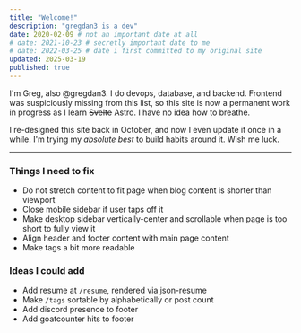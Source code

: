 ```yaml
---
title: "Welcome!"
description: "gregdan3 is a dev"
date: 2020-02-09 # not an important date at all
# date: 2021-10-23 # secretly important date to me
# date: 2022-03-25 # date i first committed to my original site
updated: 2025-03-19
published: true
---
```


I'm Greg, also @gregdan3. I do devops, database, and backend. Frontend was
suspiciously missing from this list, so this site is now a permanent work in
progress as I learn ~~Svelte~~ Astro. I have no idea how to breathe.

I re-designed this site back in October, and now I even update it once in a
while. I'm trying my _absolute best_ to build habits around it. Wish me luck.

---

### Things I need to fix

- Do not stretch content to fit page when blog content is shorter than viewport
- Close mobile sidebar if user taps off it
- Make desktop sidebar vertically-center and scrollable when page is too short
  to fully view it
- Align header and footer content with main page content
- Make tags a bit more readable

### Ideas I could add

- Add resume at `/resume`, rendered via json-resume
- Make `/tags` sortable by alphabetically or post count
- Add discord presence to footer
- Add goatcounter hits to footer
